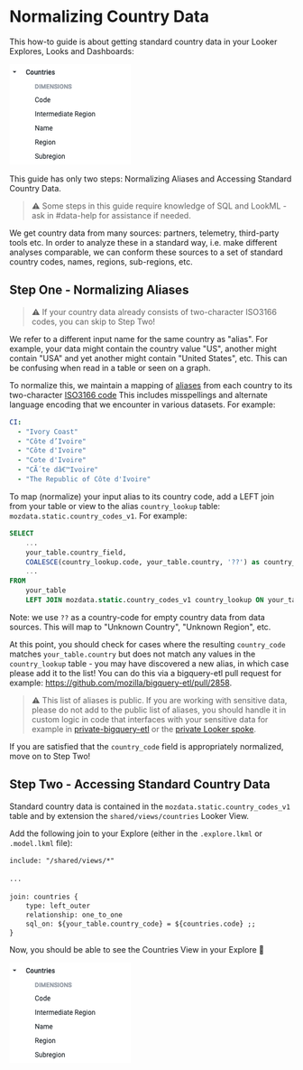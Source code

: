 # Normalizing Country Data

This how-to guide is about getting standard country data in your Looker Explores, Looks and Dashboards:

![Country View in Explore Image]

This guide has only two steps: Normalizing Aliases and Accessing Standard Country Data.

> ⚠️ Some steps in this guide require knowledge of SQL and LookML - ask in #data-help for assistance if needed.

We get country data from many sources: partners, telemetry, third-party tools etc.
In order to analyze these in a standard way, i.e. make different analyses comparable,
we can conform these sources to a set of standard country codes, names, regions,
sub-regions, etc.

## Step One - Normalizing Aliases

> ⚠️ If your country data already consists of two-character ISO3166 codes, you can skip to Step Two!

We refer to a different input name for the same country as "alias". For example, your data might contain
the country value "US", another might contain "USA" and yet another might contain "United States", etc.
This can be confusing when read in a table or seen on a graph.

To normalize this, we maintain a mapping of [aliases](https://github.com/mozilla/bigquery-etl/blob/main/sql_generators/country_code_lookup/aliases.yaml)
from each country to its two-character [ISO3166 code](https://en.wikipedia.org/wiki/List_of_ISO_3166_country_codes)
This includes misspellings and alternate language encoding that we encounter in various datasets.
For example:

```yaml
CI:
  - "Ivory Coast"
  - "Côte d’Ivoire"
  - "Côte d'Ivoire"
  - "Cote d'Ivoire"
  - "CÃ´te dâ€™Ivoire"
  - "The Republic of Côte d'Ivoire"
```

To map (normalize) your input alias to its country code, add a LEFT join from your table or view to the alias `country_lookup`
table: `mozdata.static.country_codes_v1`. For example:

```sql
SELECT
    ...
    your_table.country_field,
    COALESCE(country_lookup.code, your_table.country, '??') as country_code
    ...
FROM
    your_table
    LEFT JOIN mozdata.static.country_codes_v1 country_lookup ON your_table.country_field = country_lookup.name
```

Note: we use `??` as a country-code for empty country data from data sources. This will map to "Unknown Country",
"Unknown Region", etc.

At this point, you should check for cases where the resulting `country_code` matches `your_table.country` but does
not match any values in the `country_lookup` table - you may have discovered a new alias, in which case please add it to the list!
You can do this via a bigquery-etl pull request for example: https://github.com/mozilla/bigquery-etl/pull/2858.

> ⚠️ This list of aliases is public. If you are working with sensitive data, please do not add to the public list of
> aliases, you should handle it in custom logic in code that interfaces with your sensitive data for example in
> [private-bigquery-etl](https://github.com/mozilla/private-bigquery-etl) or the
> [private Looker spoke](https://github.com/mozilla/looker-spoke-private).

If you are satisfied that the `country_code` field is appropriately normalized, move on to Step Two!

## Step Two - Accessing Standard Country Data

Standard country data is contained in the `mozdata.static.country_codes_v1` table and by extension the
`shared/views/countries` Looker View.

Add the following join to your Explore (either in the `.explore.lkml` or `.model.lkml` file):

```lookml
include: "/shared/views/*"

...

join: countries {
    type: left_outer
    relationship: one_to_one
    sql_on: ${your_table.country_code} = ${countries.code} ;;
}
```

Now, you should be able to see the Countries View in your Explore 🎉

![Country View in Explore Image]

[country view in explore image]: ../../assets/Looker_screenshots/countries_explore.png
